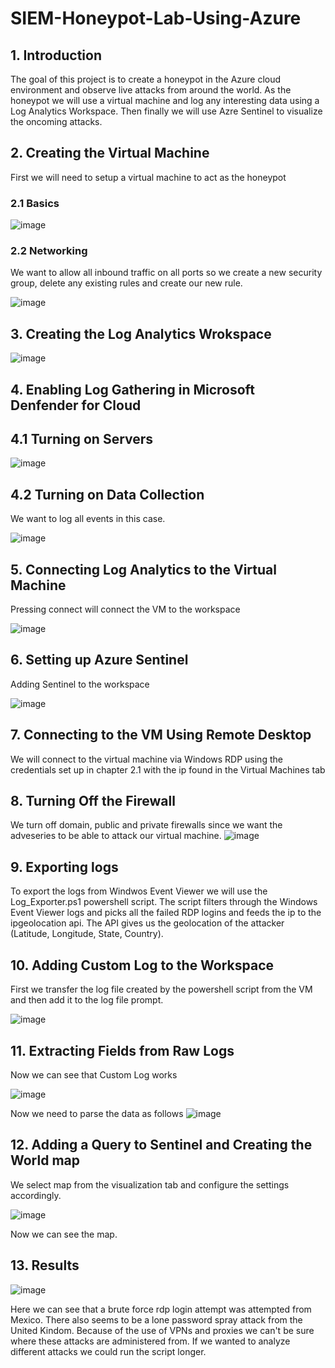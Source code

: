 # SIEM-Honeypot-Lab-Using-Azure
## 1. Introduction
The goal of this project is to create a honeypot in the Azure cloud environment and observe live attacks from around the world. As the honeypot we will use a virtual machine and log any interesting data using a Log Analytics Workspace. Then finally we will use Azre Sentinel to visualize the oncoming attacks.

## 2. Creating the Virtual Machine
First we will need to setup a virtual machine to act as the honeypot

### 2.1 Basics 

![image](https://github.com/m1k4x00/SIEM-Honeypot-Lab-Using-Azure/assets/142576207/94a34509-a361-4ee5-b6c9-6d100bce4296)


### 2.2 Networking
We want to allow all inbound traffic on all ports so we create a new security group, delete any existing rules and create our new rule.

![image](https://github.com/m1k4x00/SIEM-Honeypot-Lab-Using-Azure/assets/142576207/a8bb350a-3228-4352-918c-b5cdb1c191c2)


## 3. Creating the Log Analytics Wrokspace

![image](https://github.com/m1k4x00/SIEM-Honeypot-Lab-Using-Azure/assets/142576207/2d5a94fe-4d93-41c1-919b-522104cb2464)


## 4. Enabling Log Gathering in Microsoft Denfender for Cloud

## 4.1 Turning on Servers

![image](https://github.com/m1k4x00/SIEM-Honeypot-Lab-Using-Azure/assets/142576207/3c810335-8c71-43b0-a48e-961da5ff01c1)


## 4.2 Turning on Data Collection
We want to log all events in this case.

![image](https://github.com/m1k4x00/SIEM-Honeypot-Lab-Using-Azure/assets/142576207/9431e758-7c39-47b2-aa90-c19af86ea1fb)


## 5. Connecting Log Analytics to the Virtual Machine
Pressing connect will connect the VM to the workspace

![image](https://github.com/m1k4x00/SIEM-Honeypot-Lab-Using-Azure/assets/142576207/c084cc90-85a5-46d6-b7aa-5aa6d135411b)


## 6. Setting up Azure Sentinel
Adding Sentinel to the workspace

![image](https://github.com/m1k4x00/SIEM-Honeypot-Lab-Using-Azure/assets/142576207/634b6d57-d8b7-436a-b41b-ce9e3d268de7)


## 7. Connecting to the VM Using Remote Desktop
We will connect to the virtual machine via Windows RDP using the credentials set up in chapter 2.1 with the ip found in the Virtual Machines tab

## 8. Turning Off the Firewall
We turn off domain, public and private firewalls since we want the adveseries to be able to attack our virtual machine.
![image](https://github.com/m1k4x00/SIEM-Honeypot-Lab-Using-Azure/assets/142576207/ed480b51-10b1-43e0-b9ce-c65593877adc)


## 9. Exporting logs
To export the logs from Windwos Event Viewer we will use the Log_Exporter.ps1 powershell script. The script filters through the Windows Event Viewer logs and picks all the failed RDP logins and feeds the ip to the ipgeolocation api. The API gives us the geolocation of the attacker (Latitude, Longitude, State, Country).

## 10. Adding Custom Log to the Workspace
First we transfer the log file created by the powershell script from the VM and then add it to the log file prompt. 

![image](https://github.com/m1k4x00/SIEM-Honeypot-Lab-Using-Azure/assets/142576207/242bf813-6a95-4057-ace0-d50f668b0631)


## 11. Extracting Fields from Raw Logs
Now we can see that Custom Log works

![image](https://github.com/m1k4x00/SIEM-Honeypot-Lab-Using-Azure/assets/142576207/a9b5f261-cf88-43c9-84d9-7722bf15fa7d)


Now we need to parse the data as follows
![image](https://github.com/m1k4x00/SIEM-Honeypot-Lab-Using-Azure/assets/142576207/ff152367-ab8a-4870-afeb-282e9a05360d)


## 12. Adding a Query to Sentinel and Creating the World map
We select map from the visualization tab and configure the settings accordingly. 

![image](https://github.com/m1k4x00/SIEM-Honeypot-Lab-Using-Azure/assets/142576207/0c387161-aa55-4d68-a939-94e71b4215c2)


Now we can see the map.

## 13. Results
![image](https://github.com/m1k4x00/SIEM-Honeypot-Lab-Using-Azure/assets/142576207/2650e015-c9c0-49a8-8a4d-a840af5a569e)


Here we can see that a brute force rdp login attempt was attempted from Mexico. There also seems to be a lone password spray attack from the United Kindom. Because of the use of VPNs and proxies we can't be sure where these attacks are administered from. If we wanted to analyze different attacks we could run the script longer.



